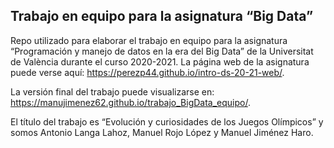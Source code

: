 Trabajo en equipo para la asignatura “Big Data”
-----------------------------------------------

Repo utilizado para elaborar el trabajo en equipo para la asignatura
“Programación y manejo de datos en la era del Big Data” de la
Universitat de València durante el curso 2020-2021. La página web de la
asignatura puede verse aquí:
<a href="https://perezp44.github.io/intro-ds-20-21-web/" class="uri">https://perezp44.github.io/intro-ds-20-21-web/</a>.

La versión final del trabajo puede visualizarse en:
<a href="https://manujimenez62.github.io/trabajo_BigData_equipo/" class="uri">https://manujimenez62.github.io/trabajo_BigData_equipo/</a>.

El título del trabajo es “Evolución y curiosidades de los Juegos
Olímpicos” y somos Antonio Langa Lahoz, Manuel Rojo López y Manuel
Jiménez Haro.
